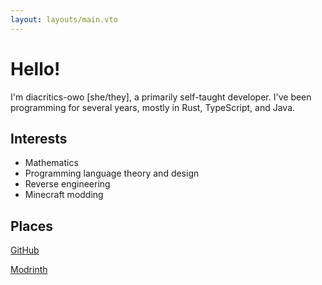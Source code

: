 ```yaml
---
layout: layouts/main.vto
---
```


# Hello!

I'm diacritics-owo \[she/they], a primarily self-taught developer. I've been programming for several years, mostly in Rust, TypeScript, and Java.

## Interests

- Mathematics
- Programming language theory and design
- Reverse engineering
- Minecraft modding

## Places

[GitHub](https://github.com/diacritics-owo)

[Modrinth](https://modrinth.com/user/diacritics-owo)
